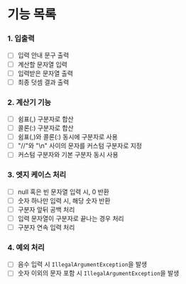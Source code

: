# 기능 목록
### 1. 입출력
- [ ] 입력 안내 문구 출력
- [ ] 계산할 문자열 입력
- [ ] 입력받은 문자열 출력
- [ ] 최종 덧셈 결과 출력

### 2. 계산기 기능
- [ ] 쉼표(,) 구분자로 합산
- [ ] 콜론(:) 구분자로 합산
- [ ] 쉼표(,)와 콜론(:) 동시에 구분자로 사용
- [ ] "//"와 "\n" 사이의 문자를 커스텀 구분자로 지정
- [ ] 커스텀 구분자와 기본 구분자 동시 사용

### 3. 엣지 케이스 처리
- [ ]  null 혹은 빈 문자열 입력 시, 0 반환
- [ ] 숫자 하나만 입력 시, 해당 숫자 반환
- [ ] 구분자 앞뒤 공백 처리
- [ ] 입력 문자열이 구분자로 끝나는 경우 처리
- [ ] 구분자 연속 입력 처리

### 4. 예외 처리
- [ ] 음수 입력 시 `IllegalArgumentException`을 발생
- [ ] 숫자 이외의 문자 포함 시 `IllegalArgumentException`을 발생
